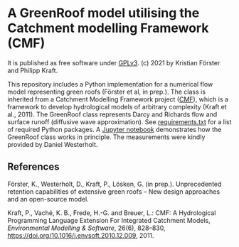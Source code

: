 # A GreenRoof model utilising the Catchment modelling Framework (CMF)

It is published as free software under [GPLv3](http://www.gnu.org/licenses/gpl.html). (c) 2021 by Kristian Förster and Philipp Kraft.

This repository includes a Python implementation for a numerical flow model representing green roofs (Förster et al, in prep.). The class is inherited from a Catchment Modelling Framework project ([CMF](https://philippkraft.github.io/cmf/)), which is a framework to develop hydrological models of arbitrary complexity (Kraft et al., 2011). The GreenRoof class represents Darcy and Richards flow and surface runoff (diffusive wave approximation). See [requirements.txt](requirements.txt) for a list of required Python packages. A [Jupyter notebook](Greenroof_test.ipynb) demonstrates how the GreenRoof class works in principle. The measurements were kindly provided by Daniel Westerholt.

## References
Förster, K., Westerholt, D., Kraft, P., Lösken, G. (in prep.). Unprecedented retention capabilities of extensive green roofs – New design approaches and an open-source model.

Kraft, P., Vaché, K. B., Frede, H.-G. and Breuer, L.: CMF: A Hydrological Programming Language Extension For Integrated Catchment Models, *Environmental Modelling & Software*, 26(6), 828–830, https://doi.org/10.1016/j.envsoft.2010.12.009, 2011.
